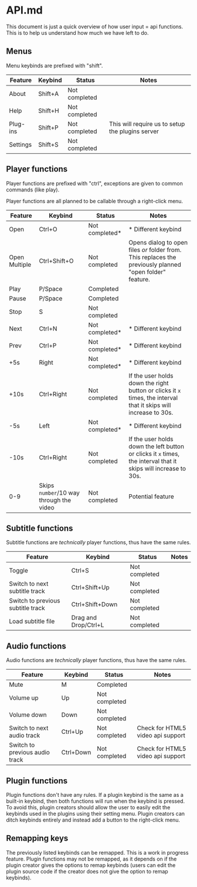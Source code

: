 # API.md

This document is just a quick overview of how user input = api functions. This is to help us understand how much we have left to do.

## Menus
Menu keybinds are prefixed with "shift".

Feature | Keybind | Status | Notes
--- | --- | --- | ---
About | Shift+A | Not completed
Help | Shift+H | Not completed
Plug-ins | Shift+P | Not completed | This will require us to setup the plugins server
Settings | Shift+S | Not completed

## Player functions
Player functions are prefixed with "ctrl", exceptions are given to common commands (like play).

Player functions are all planned to be callable through a right-click menu.

Feature | Keybind | Status | Notes
--- | --- | --- | ---
Open | Ctrl+O | Not completed* | * Different keybind 
Open Multiple | Ctrl+Shift+O | Not completed | Opens dialog to open files *or* folder from. This replaces the previously planned "open folder" feature.
Play | P/Space | Completed
Pause | P/Space | Completed
Stop | S | Not completed
Next | Ctrl+N | Not completed* | * Different keybind
Prev | Ctrl+P | Not completed* | * Different keybind
+5s | Right | Not completed* | * Different keybind
+10s | Ctrl+Right | Not completed | If the user holds down the right button or clicks it `x` times, the interval that it skips will increase to 30s.
-5s | Left | Not completed* | * Different keybind
-10s | Ctrl+Right | Not completed | If the user holds down the left button or clicks it `x` times, the interval that it skips will increase to 30s.
0-9 | Skips `number`/10 way through the video | Not completed | Potential feature

## Subtitle functions
Subtitle functions are *technically* player functions, thus have the same rules.

Feature | Keybind | Status | Notes
--- | --- | --- | ---
Toggle | Ctrl+S | Not completed 
Switch to next subtitle track | Ctrl+Shift+Up | Not completed 
Switch to previous subtitle track | Ctrl+Shift+Down | Not completed 
Load subtitle file | Drag and Drop/Ctrl+L | Not completed

## Audio functions
Audio functions are *technically* player functions, thus have the same rules.

Feature | Keybind | Status | Notes
--- | --- | --- | ---
Mute | M | Completed
Volume up | Up | Not completed
Volume down | Down | Not completed
Switch to next audio track | Ctrl+Up | Not completed | Check for HTML5 video api support
Switch to previous audio track | Ctrl+Down | Not completed | Check for HTML5 video api support

## Plugin functions
Plugin functions don't have any rules. If a plugin keybind is the same as a built-in keybind, then both functions will run when the keybind is pressed. To avoid this, plugin creators should allow the user to easily edit the keybinds used in the plugins using their setting menu. Plugin creators can ditch keybinds entirely and instead add a button to the right-click menu.

## Remapping keys
The previously listed keybinds can be remapped. This is a work in progress feature. Plugin functions may not be remapped, as it depends on if the plugin creator gives the options to remap keybinds (users can edit the plugin source code if the creator does not give the option to remap keybinds).